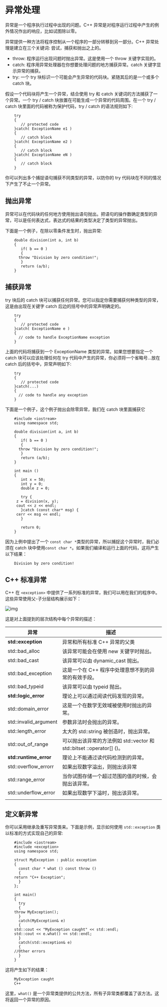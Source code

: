 # 异常处理

异常是一个程序执行过程中出现的问题。C++ 异常是对程序运行过程中产生的例外情况作出的响应，比如试图除以零。

异常提供一种方法将程序控制从一个程序的一部分转移到另一部分。C++ 异常处理是建立在三个关键词: 尝试，捕获和抛出之上的。

- throw: 程序运行出现问题时抛出异常。这是使用一个 throw 关键字实现的。
- catch: 程序用异常处理器在你想要处理问题的地方捕获异常。catch 关键字显示异常的捕获。
- try: 一个 try 块标识一个可能会产生异常的代码块。紧随其后的是一个或多个 catch 块。

假设一个代码块将产生一个异常，结合使用 try 和 catch 关键词的方法捕获了一个异常。一个 try / catch 块放置在可能生成一个异常的代码周围。在一个 try / catch 块里面的代码被称为保护代码，try / catch 的语法规则如下:

```
    try
    {
       // protected code
    }catch( ExceptionName e1 )
    {
       // catch block
    }catch( ExceptionName e2 )
    {
       // catch block
    }catch( ExceptionName eN )
    {
       // catch block
    }
```

你可以列出多个捕捉语句捕获不同类型的异常，以防你的 try 代码块在不同的情况下产生了不止一个异常。

## 抛出异常

异常可以在代码块的任何地方使用抛出语句抛出。把语句的操作数确定类型的异常，可以是任何表达式，表达式的结果的类型决定了类型的异常抛出。

下面是一个例子，在除以零条件发生时，抛出异常:

```
    double division(int a, int b)
    {
       if( b == 0 )
       {
      throw "Division by zero condition!";
       }
       return (a/b);
    }
```

## 捕获异常

try 块后的 catch 块可以捕获任何异常。您可以指定你需要捕获何种类型的异常，这是由出现在关键字 catch 后边的括号中的异常声明确定的。

```
    try
    {
       // protected code
    }catch( ExceptionName e )
    {
      // code to handle ExceptionName exception
    }
```

上面的代码将捕获到一个 ExceptionName 类型的异常。如果您想要指定一个 catch 块可以应该处理任何在 try 代码中产生的异常，你必须将一个省略号…放在 catch 后的括号中，异常声明如下:

```
    try
    {
       // protected code
    }catch(...)
    {
      // code to handle any exception
    }
```

下面是一个例子，这个例子抛出会除零异常，我们在 catch 块里面捕获它

```
    #include <iostream>
    using namespace std;

    double division(int a, int b)
    {
       if( b == 0 )
       {
      throw "Division by zero condition!";
       }
       return (a/b);
    }

    int main ()
    {
       int x = 50;
       int y = 0;
       double z = 0;

       try {
     z = division(x, y);
     cout << z << endl;
       }catch (const char* msg) {
     cerr << msg << endl;
       }

       return 0;
    }
```

因为上例中提出了一个 `const char *`类型的异常，所以捕捉这个异常时，我们必须在 catch 块中使用`const char *`。如果我们编译和运行上面的代码，这将产生以下结果：

```
    Division by zero condition!
```

## C++ 标准异常

C++ 在 `<exception>` 中提供了一系列标准的异常，我们可以用在我们的程序中。这些异常使用父-子分层结构展示如下：

![img](https://doc.yonyoucloud.com/doc/wiki/project/cplusplus/images/cpp_exceptions.jpg)

这是对上面提到的层次结构中每个异常的描述：

| 异常                   | 描述                                                         |
| ---------------------- | ------------------------------------------------------------ |
| **std::exception**     | 异常和所有标准 C++ 异常的父类                                |
| std::bad_alloc         | 该异常可能会在使用 new 关键字时抛出。                        |
| std::bad_cast          | 该异常可以由 dynamic_cast 抛出。                             |
| std::bad_exception     | 这是一个在 C++ 程序中处理意想不到的异常的有效手段。          |
| std::bad_typeid        | 该异常可以由 typeid 抛出。                                   |
| **std::logic_error**   | 理论上可以通过阅读代码发现的异常。                           |
| std::domain_error      | 这是一个在数学无效域被使用时抛出的异常。                     |
| std::invalid_argument  | 参数非法时会抛出的异常。                                     |
| std::length_error      | 太大的 std::string 被创造时，抛出异常。                      |
| std::out_of_range      | 可以抛出该异常的方法例如 std::vector 和 std::bitset ::operator[] ()。 |
| **std::runtime_error** | 理论上不能通过读代码检测到的异常。                           |
| std::overflow_errorr   | 如果出现数字溢出，则抛出该异常                               |
| std::range_error       | 当你试图存储一个超过范围的值的时候，会抛出该异常。           |
| std::underflow_error   | 如果出现数学下溢时，抛出该异常。                             |
|                        |                                                              |

## 定义新异常

你可以采用继承及重写异常类来。下面是示例，显示如何使用 `std::exception` 类以标准的方式实现自己的异常:

```
    #include <iostream>
    #include <exception>
    using namespace std;

    struct MyException : public exception
    {
      const char * what () const throw ()
      {
    return "C++ Exception";
      }
    };

    int main()
    {
      try
      {
    throw MyException();
      }
      catch(MyException& e)
      {
    std::cout << "MyException caught" << std::endl;
    std::cout << e.what() << std::endl;
      }
      catch(std::exception& e)
      {
    //Other errors
      }
    }
```

这将产生如下的结果：

```
    MyException caught
    C++ 
```

这里，`what()` 是一个异常类提供的公共方法，所有子异常类都覆盖了该方法。这将返回一个异常的原因。
